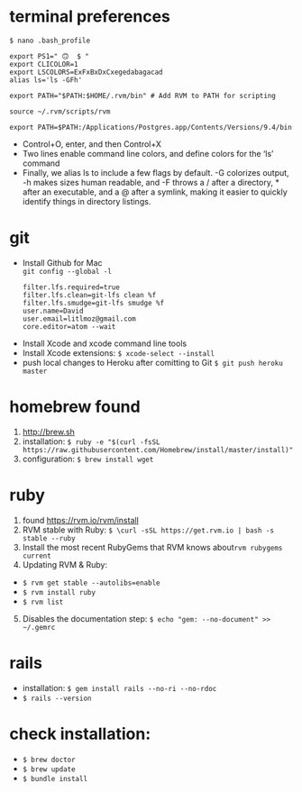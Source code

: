 # terminal preferences
`$ nano .bash_profile`
```
export PS1=" 🙃  $ "
export CLICOLOR=1
export LSCOLORS=ExFxBxDxCxegedabagacad
alias ls='ls -GFh'

export PATH="$PATH:$HOME/.rvm/bin" # Add RVM to PATH for scripting

source ~/.rvm/scripts/rvm

export PATH=$PATH:/Applications/Postgres.app/Contents/Versions/9.4/bin
  ```
  - Control+O, enter, and then Control+X
  - Two lines enable command line colors, and define colors for the ‘ls’ command
  - Finally, we alias ls to include a few flags by default. -G colorizes output, -h makes sizes human readable, and -F throws a / after a directory, * after an executable, and a @ after a symlink, making it easier to quickly identify things in directory listings.

# git
  - Install Github for Mac  
    `git config --global -l`
    ```
    filter.lfs.required=true
    filter.lfs.clean=git-lfs clean %f
    filter.lfs.smudge=git-lfs smudge %f
    user.name=David
    user.email=litlmoz@gmail.com
    core.editor=atom --wait
    ```
  - Install Xcode and xcode command line tools
  - Install Xcode extensions: `$ xcode-select --install`
  - push local changes to Heroku after comitting to Git `$ git push heroku master`

# homebrew found
1. http://brew.sh
2. installation: `$ ruby -e "$(curl -fsSL https://raw.githubusercontent.com/Homebrew/install/master/install)"`
3. configuration: `$ brew install wget`

# ruby
1. found https://rvm.io/rvm/install
2. RVM stable with Ruby: `$ \curl -sSL https://get.rvm.io | bash -s stable --ruby`
3. Install the most recent RubyGems that RVM knows about`rvm rubygems current`
3. Updating RVM & Ruby:
  - `$ rvm get stable --autolibs=enable`
  - `$ rvm install ruby`
  - `$ rvm list`
5. Disables the documentation step: `$ echo "gem: --no-document" >> ~/.gemrc`

# rails
  - installation: `$ gem install rails --no-ri --no-rdoc`
  - `$ rails --version`

# check installation:
  - `$ brew doctor`
  - `$ brew update`
  - `$ bundle install`
